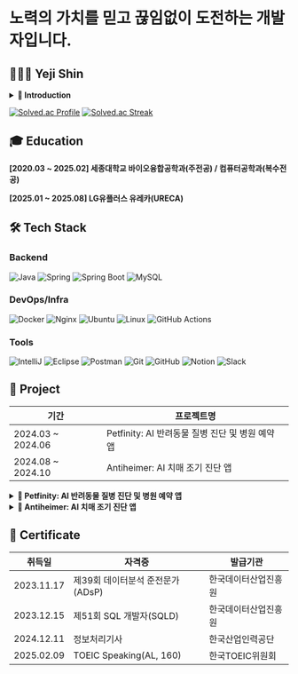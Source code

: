 <!--
**yereumi/yereumi** is a ✨ _special_ ✨ repository because its `README.md` (this file) appears on your GitHub profile.

Here are some ideas to get you started:

- 🔭 I’m currently working on ...
- 🌱 I’m currently learning ...
- 👯 I’m looking to collaborate on ...
- 🤔 I’m looking for help with ...
- 💬 Ask me about ...
- 📫 How to reach me: ...
- 😄 Pronouns: ...
- ⚡ Fun fact: ...
-->

# 노력의 가치를 믿고 끊임없이 도전하는 개발자입니다.

## 👩🏻‍💻 Yeji Shin

<!--
[![Mail](https://img.shields.io/badge/Mail-EA4335?style=flat&logo=Gmail&logoColor=white)]()
[![Blog](https://img.shields.io/badge/Blog-20C997?style=flat&logo=Velog&logoColor=white)](https://velog.io/@yereumi)
[![Instagram](https://img.shields.io/badge/Instagram-E4405F?style=flat&logo=Instagram&logoColor=white)](https://www.instagram.com/ye.reumi/)
-->
<details>
<summary><b>📍 Introduction</b></summary>
<div markdown="1"><br>
  
  학창시절 <b>12년 개근</b>을 하며 성실함을 증명해왔습니다.<br>
  
  대학에서는 컴퓨터공학을 복수전공하며 <b>우등 졸업</b>이라는 값진 결실을 얻었습니다.<br>
  
  앞으로도 끊임없이 배우고 성장하며 전문적인 백엔드 개발자로 나아가고자 합니다.<br><br>

</div>
</details>

[![Solved.ac Profile](http://mazassumnida.wtf/api/v2/generate_badge?boj=lovelyyeji01)](https://solved.ac/lovelyyeji01)
[![Solved.ac Streak](http://mazandi.herokuapp.com/api?handle=lovelyyeji01)](https://solved.ac/lovelyyeji01)
<!--[![Solved.ac Stats](https://github-readme-solvedac.hyp3rflow.vercel.app/api/?handle=lovelyyeji01)](https://solved.ac/lovelyyeji01)-->

## 🎓 Education

**[2020.03 ~ 2025.02] 세종대학교 바이오융합공학과(주전공) / 컴퓨터공학과(복수전공)**

**[2025.01 ~ 2025.08] LG유플러스 유레카(URECA)**

## 🛠️ Tech Stack

### Backend
![Java](https://img.shields.io/badge/Java-007396?style=for-the-badge&logo=OpenJDK&logoColor=white) ![Spring](https://img.shields.io/badge/Spring-6DB33F?style=for-the-badge&logo=Spring&logoColor=white) ![Spring Boot](https://img.shields.io/badge/Spring_Boot-6DB33F?style=for-the-badge&logo=SpringBoot&logoColor=white) ![MySQL](https://img.shields.io/badge/MySQL-4479A1?style=for-the-badge&logo=MySQL&logoColor=white)

### DevOps/Infra
![Docker](https://img.shields.io/badge/Docker-2496ED?style=for-the-badge&logo=Docker&logoColor=white) ![Nginx](https://img.shields.io/badge/Nginx-009639?style=for-the-badge&logo=Nginx&logoColor=white) ![Ubuntu](https://img.shields.io/badge/Ubuntu-E95420?style=for-the-badge&logo=Ubuntu&logoColor=white) ![Linux](https://img.shields.io/badge/Linux-FCC624?style=for-the-badge&logo=Linux&logoColor=white) ![GitHub Actions](https://img.shields.io/badge/GitHub_Actions-2088FF?style=for-the-badge&logo=GitHubActions&logoColor=white)

### Tools
![IntelliJ](https://img.shields.io/badge/IntelliJ-000000?style=for-the-badge&logo=IntellijIDEA&logoColor=white) ![Eclipse](https://img.shields.io/badge/Eclipse-2C2255?style=for-the-badge&logo=Eclipse&logoColor=white) ![Postman](https://img.shields.io/badge/Postman-FF6C37?style=for-the-badge&logo=Postman&logoColor=white) ![Git](https://img.shields.io/badge/Git-F05032?style=for-the-badge&logo=Git&logoColor=white) ![GitHub](https://img.shields.io/badge/GitHub-181717?style=for-the-badge&logo=GitHub&logoColor=white) ![Notion](https://img.shields.io/badge/Notion-000000?style=for-the-badge&logo=Notion&logoColor=white) ![Slack](https://img.shields.io/badge/Slack-4A154B?style=for-the-badge&logo=Slack&logoColor=white)

## 📁 Project

| 기간               | 프로젝트명                                  |
|-------------------|------------------------------------------|
| 2024.03 ~ 2024.06 | Petfinity: AI 반려동물 질병 진단 및 병원 예약 앱 |
| 2024.08 ~ 2024.10 | Antiheimer: AI 치매 조기 진단 앱             |

<details>
<summary><b> 🐾 Petfinity: AI 반려동물 질병 진단 및 병원 예약 앱</b></summary><br>
  
  - **소개**
    - AI 기술을 활용한 반려동물 질병 진단 및 병원 예약을 할 수 있는 반려동물 건강 관리 앱입니다.
    - Spring Boot 프레임워크와 MySQL 데이터베이스를 이용하여 백엔드 개발을 담당하였습니다.  
  - **개발 기간**: 2024.03 ~ 2024.06 (4개월)
  - **기술 스택**: `Java`, `Spring Boot`, `Spring Data JPA`, `MySQL`
  - **주요 기능**  
    - **회원** - 회원가입, 로그인, 로그아웃, 회원 정보 조회  
    - **반려동물** - 반려동물 등록, 반려동물 목록 조회  
    - **병원** - 병원 목록 조회, 병원 예약, 병원 예약 조회  
    - **진단** - AI 질병 진단(복부, 근골격계, 안구, 피부, 흉부), 진단 결과 조회  
</details>

<details>
<summary><b> 🧠 Antiheimer: AI 치매 조기 진단 앱</b></summary><br>
  
  - **소개**
    - 웨어러블 기기 기반 건강 데이터와 AI 기술을 활용하여 치매 조기 진단을 할 수 있는 건강 관리 앱입니다.
    - Ubuntu 운영체제와 SSH를 활용하여 원격 서버 환경을 구성하고 Nginx를 통해 HTTPS 보안을 적용하였습니다.
    - Spring Boot 프레임워크와 MySQL 데이터베이스를 사용하여 백엔드 개발을 담당하였습니다.
  - **개발 기간**: 2024.08 ~ 2024.10 (3개월)
  - **기술 스택**: `Java`, `Spring Boot`, `Spring Data JPA`, `MySQL`, `Ubuntu`, `Nginx`
  - **주요 기능**
    - **회원** - 회원가입, 로그인, 로그아웃, 회원 정보 조회
    - **위치** - 위치 정보 1시간 단위 저장, 피보호자 위치 트래킹
    - **알림** - 보호자/피보호자 등록 요청, 수락/거절 알림
    - **진단** - AI 치매 진단, 진단 결과 조회
</details>



## 📄 Certificate

| 취득일       | 자격증                      | 발급기관          |
|------------|----------------------------|----------------|
| 2023.11.17 | 제39회 데이터분석 준전문가(ADsP) | 한국데이터산업진흥원 |
| 2023.12.15 | 제51회 SQL 개발자(SQLD)       | 한국데이터산업진흥원 |
| 2024.12.11 | 정보처리기사                  | 한국산업인력공단    |
| 2025.02.09 | TOEIC Speaking(AL, 160)   | 한국TOEIC위원회 |
